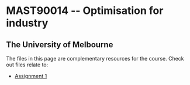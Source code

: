 # MAST90014 -- Optimisation for industry 
## The University of Melbourne

The files in this page are complementary resources for the course. Check out files relate to:

- [Assignment 1](assigment_1/readme.md)